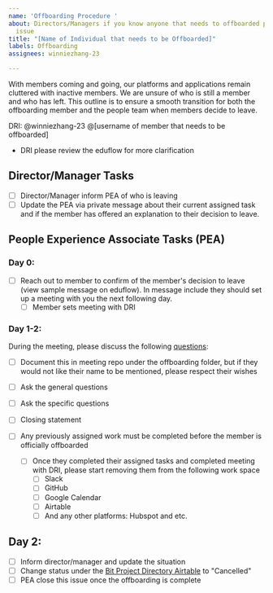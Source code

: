 ```yaml
---
name: 'Offboarding Procedure '
about: Directors/Managers if you know anyone that needs to offboarded please use this
  issue
title: "[Name of Individual that needs to be Offboarded]"
labels: Offboarding
assignees: winniezhang-23

---
```


With members coming and going, our platforms and applications remain cluttered with inactive members. We are unsure of who is still a member and who has left. This outline is to ensure a smooth transition for both the offboarding member and the people team when members decide to leave. 

DRI: @winniezhang-23
@[username of member that needs to be offboarded]
- DRI please review the eduflow for more clarification 

## Director/Manager Tasks

- [ ] Director/Manager inform PEA of who is leaving
- [ ] Update the PEA via private message about their current assigned task and if the member has offered an explanation to their decision to leave. 

## People Experience Associate Tasks (PEA)

### Day 0: 

- [ ] Reach out to member to confirm of the member's decision to leave (view sample message on eduflow). In message include they should set up a meeting with you the next following day. 
  - [ ] Member sets meeting with DRI 

### Day 1-2:

During the meeting, please discuss the following [questions](https://app.eduflow.com/courses/71af9eab-a0a6-4a45-8d49-2a36d8aca092/flows/21cc3db7-0508-4a80-8ce1-866c5a9d0504/activities/57ff03df-0ced-4482-994b-d7f70750cc31): 

- [ ] Document this in meeting repo under the offboarding folder, but if they would not like their name to be mentioned, please respect their wishes 
- [ ] Ask the general questions
- [ ] Ask the specific questions 
- [ ] Closing statement 

- [ ] Any previously assigned work must be completed before the member is officially offboarded
  - [ ] Once they completed their assigned tasks and completed meeting with DRI, please start removing them from the following work space
    - [ ] Slack
    - [ ] GitHub 
    - [ ] Google Calendar 
    - [ ] Airtable
    - [ ] And any other platforms: Hubspot and etc. 

## Day 2: 

- [ ] Inform director/manager and update the situation
- [ ] Change status under the [Bit Project Directory Airtable](https://airtable.com/tbl6hNb1ydWcIHN16/viw8qIhRwaV5OGIWX?blocks=hide) to "Cancelled"
- [ ] PEA close this issue once the offboarding is complete
